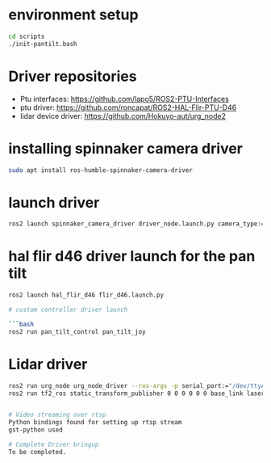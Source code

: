 # environment setup
```bash
cd scripts
./init-pantilt.bash
```

# Driver repositories
- Ptu interfaces: https://github.com/lapo5/ROS2-PTU-Interfaces 
- ptu driver: https://github.com/roncapat/ROS2-HAL-Flir-PTU-D46 
- lidar device driver: https://github.com/Hokuyo-aut/urg_node2 

# installing spinnaker camera driver
```bash 
sudo apt install ros-humble-spinnaker-camera-driver
```

# launch driver
```bash
ros2 launch spinnaker_camera_driver driver_node.launch.py camera_type:=blackfly_s serial:="'21440311'"
```
# hal flir d46 driver launch for the pan tilt
```bash
ros2 launch hal_flir_d46 flir_d46.launch.py

# custom controller driver launch

```bash
ros2 run pan_tilt_control pan_tilt_joy
```

# Lidar driver 
```bash
ros2 run urg_node urg_node_driver --ros-args -p serial_port:="/dev/ttyACM0" -p frame_id:="laser"
ros2 run tf2_ros static_transform_publisher 0 0 0 0 0 0 base_link laser


# Video streaming over rtsp
Python bindings found for setting up rtsp stream 
gst-python used

# Complete Driver bringup 
To be completed.


